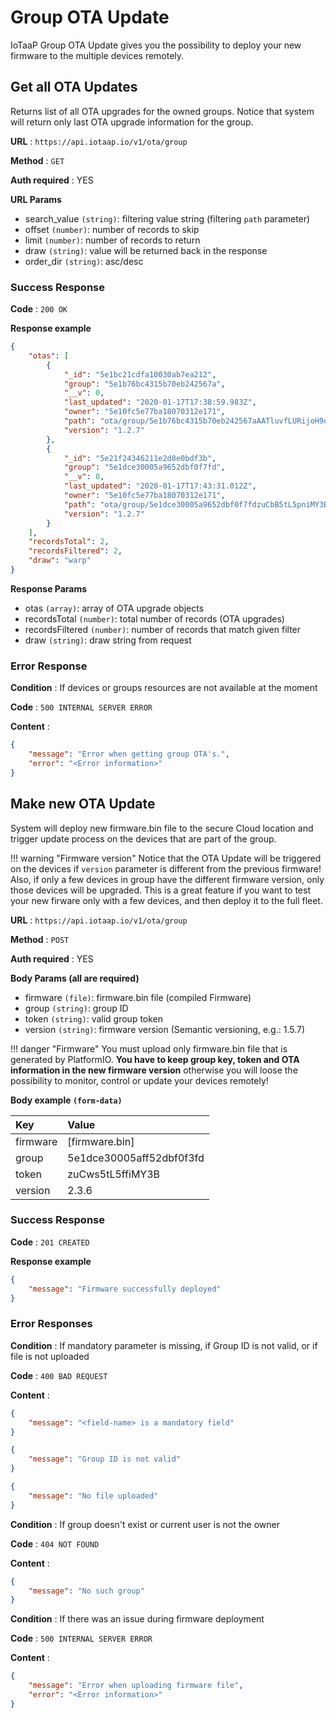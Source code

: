 # Group OTA Update

IoTaaP Group OTA Update gives you the possibility to deploy your new firmware to the
multiple devices remotely. 

## Get all OTA Updates

Returns list of all OTA upgrades for the owned groups. Notice that system will
return only last OTA upgrade information for the group.

**URL** : `https://api.iotaap.io/v1/ota/group`

**Method** : `GET`

**Auth required** : YES

**URL Params**

- search_value `(string)`: filtering value string (filtering `path` parameter)
- offset `(number)`: number of records to skip
- limit `(number)`: number of records to return
- draw `(string)`: value will be returned back in the response
- order_dir `(string)`: asc/desc

### Success Response

**Code** : `200 OK`

**Response example**

```json
{
    "otas": [
        {
            "_id": "5e1bc21cdfa10030ab7ea212",
            "group": "5e1b76bc4315b70eb242567a",
            "__v": 0,
            "last_updated": "2020-01-17T17:38:59.983Z",
            "owner": "5e10fc5e77ba18070312e171",
            "path": "ota/group/5e1b76bc4315b70eb242567aAATluvfLURijoH9d/firmware.bin",
            "version": "1.2.7"
        },
        {
            "_id": "5e21f24346211e2d8e0bdf3b",
            "group": "5e1dce30005a9652dbf0f7fd",
            "__v": 0,
            "last_updated": "2020-01-17T17:43:31.012Z",
            "owner": "5e10fc5e77ba18070312e171",
            "path": "ota/group/5e1dce30005a9652dbf0f7fdzuCbB5tL5pniMY3B/firmware.bin",
            "version": "1.2.7"
        }
    ],
    "recordsTotal": 2,
    "recordsFiltered": 2,
    "draw": "warp"
}
```

**Response Params**

- otas `(array)`: array of OTA upgrade objects
- recordsTotal `(number)`: total number of records (OTA upgrades)
- recordsFiltered `(number)`: number of records that match given filter
- draw `(string)`: draw string from request

### Error Response

**Condition** : If devices or groups resources are not available at the moment

**Code** : `500 INTERNAL SERVER ERROR`

**Content** :

```json
{
    "message": "Error when getting group OTA's.",
    "error": "<Error information>"
}
```

## Make new OTA Update

System will deploy new firmware.bin file to the secure Cloud location and trigger update
process on the devices that are part of the group. 

!!! warning "Firmware version"
    Notice that the OTA Update will be triggered on the devices if `version` parameter is different from 
    the previous firmware! Also, if only a few devices in group have the different firmware version, only those
    devices will be upgraded. This is a great feature if you want to test your new firware only with a few devices,
    and then deploy it to the full fleet.

**URL** : `https://api.iotaap.io/v1/ota/group`

**Method** : `POST`

**Auth required** : YES

**Body Params (all are required)**

- firmware `(file)`: firmware.bin file (compiled Firmware)
- group `(string)`: group ID
- token `(string)`: valid group token
- version `(string)`: firmware version (Semantic versioning, e.g.: 1.5.7)

!!! danger "Firmware"
    You must upload only firmware.bin file that is generated by PlatformIO. **You have to keep group key, token
    and OTA information in the new firmware version** otherwise you will loose the possibility to monitor, control
    or update your devices remotely!

**Body example `(form-data)`**

| Key      | Value                    |
| :------- | :----------------------- |
| firmware | [firmware.bin]           |
| group    | 5e1dce30005aff52dbf0f3fd |
| token    | zuCws5tL5ffiMY3B         |
| version  | 2.3.6                    |

### Success Response

**Code** : `201 CREATED`

**Response example**

```json
{
    "message": "Firmware successfully deployed"
}
```

### Error Responses

**Condition** : If mandatory parameter is missing, if Group ID is not valid, or if file is not uploaded

**Code** : `400 BAD REQUEST`

**Content** :

```json
{
    "message": "<field-name> is a mandatory field"
}
```
```json
{
    "message": "Group ID is not valid"
}
```
```json
{
    "message": "No file uploaded"
}
```

**Condition** : If group doesn't exist or current user is not the owner

**Code** : `404 NOT FOUND`

**Content** :

```json
{
    "message": "No such group"
}
```

**Condition** : If there was an issue during firmware deployment

**Code** : `500 INTERNAL SERVER ERROR`

**Content** :

```json
{
    "message": "Error when uploading firmware file",
    "error": "<Error information>"
}
```